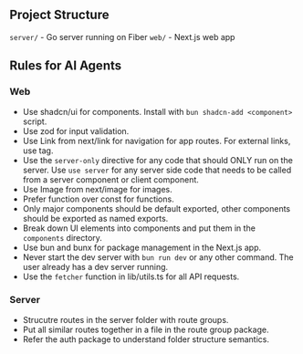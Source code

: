 ## Project Structure

`server/` - Go server running on Fiber
`web/` - Next.js web app

## Rules for AI Agents

### Web

- Use shadcn/ui for components. Install with `bun shadcn-add <component>` script.
- Use zod for input validation.
- Use Link from next/link for navigation for app routes. For external links, use <a> tag.
- Use the `server-only` directive for any code that should ONLY run on the server. Use `use server` for any server side code that needs to be called from a server component or client component.
- Use Image from next/image for images.
- Prefer function over const for functions.
- Only major components should be default exported, other components should be exported as named exports.
- Break down UI elements into components and put them in the `components` directory.
- Use bun and bunx for package management in the Next.js app.
- Never start the dev server with `bun run dev` or any other command. The user already has a dev server running.
- Use the `fetcher` function in lib/utils.ts for all API requests.

### Server

- Strucutre routes in the server folder with route groups.
- Put all similar routes together in a file in the route group package.
- Refer the auth package to understand folder structure semantics.
